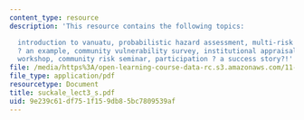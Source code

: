 ```yaml
---
content_type: resource
description: 'This resource contains the following topics:

  introduction to vanuatu, probabilistic hazard assessment, multi-risk database, preparedness
  ? an example, community vulnerability survey, institutional appraisal, community
  workshop, community risk seminar, participation ? a success story?!'
file: /media/https%3A/open-learning-course-data-rc.s3.amazonaws.com/11-941-disaster-vulnerability-and-resilience-spring-2005/9e239c61df751f159db85bc7809539af_suckale_lect3_s.pdf
file_type: application/pdf
resourcetype: Document
title: suckale_lect3_s.pdf
uid: 9e239c61-df75-1f15-9db8-5bc7809539af
---
```

